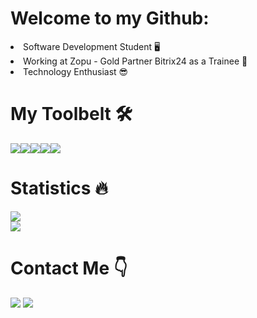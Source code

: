 <h1>Welcome to my Github: </h1>
<li>Software Development Student 🖥</li>
<li>Working at Zopu - Gold Partner Bitrix24 as a Trainee 🚀</li>
<li>Technology Enthusiast 😎</li>

<h1>My Toolbelt 🛠️</h1>

<div style="display: flex">
  <img src="https://img.shields.io/badge/HTML5-E34F26?style=for-the-badge&logo=html5&logoColor=white">
  <img src="https://img.shields.io/badge/CSS3-1572B6?style=for-the-badge&logo=css3&logoColor=white">
  <img src="https://camo.githubusercontent.com/c3f3367d4cfcf3ffe3d5f9361209cfd6cd98913d0bc110b371bcc8be5f9767a7/68747470733a2f2f696d672e736869656c64732e696f2f62616467652f4a6176617363726970742d3030303f7374796c653d666f722d7468652d6261646765266c6f676f3d6a617661736372697074">
  <img src="https://img.shields.io/badge/PHP-777BB4?style=for-the-badge&logo=php&logoColor=white">
  <img src="https://img.shields.io/badge/MySQL-00000F?style=for-the-badge&logo=mysql&logoColor=white">
</div>

<h1>Statistics 🔥</h1>
<div>
  <img src="[![gfloriano11](https://github-readme-stats.vercel.app/api/top-langs/?    username=gfloriano11&hide=html&layout=compact&theme=dark)]">
</div>
<div>
  <img src="![gfloriano11](https://github-readme-stats.vercel.app/api?username=gfloriano11&show_icons=true&theme=dark)">
</div>



<h1>Contact Me 👇</h1>
<a href="https://www.linkedin.com/in/gustavo-floriano-651990246/"><img src="https://camo.githubusercontent.com/7fee771b415a6f144501304c2c4074aa62a0dd96ddc0f8c0aafd95ac0af584c1/68747470733a2f2f696d672e736869656c64732e696f2f62616467652f2d4c696e6b6564496e2d2532333030373742353f7374796c653d666f722d7468652d6261646765266c6f676f3d6c696e6b6564696e266c6f676f436f6c6f723d7768697465"></a>
<a href="mailto:gflorianodev@gmail.com"><img src="https://camo.githubusercontent.com/8a15df73eefc8d613bab8230d8859b6328119607d14846dd1f1e0e9b526126b2/68747470733a2f2f696d672e736869656c64732e696f2f62616467652f2d476d61696c2d2532333333333f7374796c653d666f722d7468652d6261646765266c6f676f3d676d61696c266c6f676f436f6c6f723d7768697465"</a>
